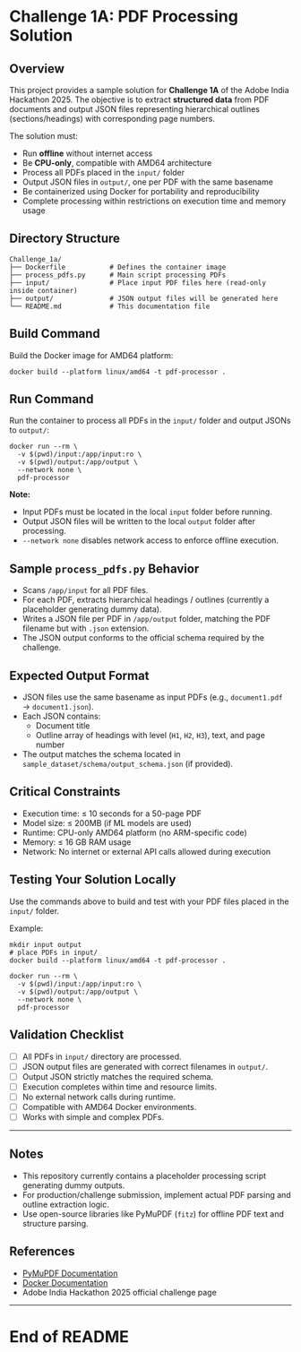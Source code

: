 


# Challenge 1A: PDF Processing Solution

## Overview

This project provides a sample solution for **Challenge 1A** of the Adobe India Hackathon 2025. The objective is to extract **structured data** from PDF documents and output JSON files representing hierarchical outlines (sections/headings) with corresponding page numbers.

The solution must:

- Run **offline** without internet access
- Be **CPU-only**, compatible with AMD64 architecture
- Process all PDFs placed in the `input/` folder
- Output JSON files in `output/`, one per PDF with the same basename
- Be containerized using Docker for portability and reproducibility
- Complete processing within restrictions on execution time and memory usage

## Directory Structure

```
Challenge_1a/
├── Dockerfile           # Defines the container image
├── process_pdfs.py      # Main script processing PDFs
├── input/               # Place input PDF files here (read-only inside container)
├── output/              # JSON output files will be generated here
└── README.md            # This documentation file
```

## Build Command

Build the Docker image for AMD64 platform:

```
docker build --platform linux/amd64 -t pdf-processor .
```

## Run Command

Run the container to process all PDFs in the `input/` folder and output JSONs to `output/`:

```
docker run --rm \
  -v $(pwd)/input:/app/input:ro \
  -v $(pwd)/output:/app/output \
  --network none \
  pdf-processor
```

**Note:**  
- Input PDFs must be located in the local `input` folder before running.  
- Output JSON files will be written to the local `output` folder after processing.  
- `--network none` disables network access to enforce offline execution.

## Sample `process_pdfs.py` Behavior

- Scans `/app/input` for all PDF files.
- For each PDF, extracts hierarchical headings / outlines (currently a placeholder generating dummy data).
- Writes a JSON file per PDF in `/app/output` folder, matching the PDF filename but with `.json` extension.
- The JSON output conforms to the official schema required by the challenge.

## Expected Output Format

- JSON files use the same basename as input PDFs (e.g., `document1.pdf` → `document1.json`).
- Each JSON contains:
  - Document title
  - Outline array of headings with level (`H1`, `H2`, `H3`), text, and page number
- The output matches the schema located in `sample_dataset/schema/output_schema.json` (if provided).

## Critical Constraints

- Execution time: ≤ 10 seconds for a 50-page PDF
- Model size: ≤ 200MB (if ML models are used)
- Runtime: CPU-only AMD64 platform (no ARM-specific code)
- Memory: ≤ 16 GB RAM usage
- Network: No internet or external API calls allowed during execution

## Testing Your Solution Locally

Use the commands above to build and test with your PDF files placed in the `input/` folder.

Example:

```
mkdir input output
# place PDFs in input/
docker build --platform linux/amd64 -t pdf-processor .

docker run --rm \
  -v $(pwd)/input:/app/input:ro \
  -v $(pwd)/output:/app/output \
  --network none \
  pdf-processor
```

## Validation Checklist

- [ ] All PDFs in `input/` directory are processed.
- [ ] JSON output files are generated with correct filenames in `output/`.
- [ ] Output JSON strictly matches the required schema.
- [ ] Execution completes within time and resource limits.
- [ ] No external network calls during runtime.
- [ ] Compatible with AMD64 Docker environments.
- [ ] Works with simple and complex PDFs.

---

## Notes

- This repository currently contains a placeholder processing script generating dummy outputs.
- For production/challenge submission, implement actual PDF parsing and outline extraction logic.
- Use open-source libraries like PyMuPDF (`fitz`) for offline PDF text and structure parsing.

## References

- [PyMuPDF Documentation](https://pymupdf.readthedocs.io/en/latest/)
- [Docker Documentation](https://docs.docker.com/)
- Adobe India Hackathon 2025 official challenge page

---

# End of README
